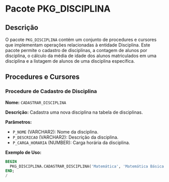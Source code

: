 # Pacote PKG_DISCIPLINA

## Descrição
O pacote `PKG_DISCIPLINA` contém um conjunto de procedures e cursores que implementam operações relacionadas à entidade Disciplina. Este pacote permite o cadastro de disciplinas, a contagem de alunos por disciplina, o cálculo da média de idade dos alunos matriculados em uma disciplina e a listagem de alunos de uma disciplina específica.

## Procedures e Cursores

### Procedure de Cadastro de Disciplina
**Nome:** `CADASTRAR_DISCIPLINA`

**Descrição:** 
Cadastra uma nova disciplina na tabela de disciplinas.

**Parâmetros:**
- `P_NOME` (VARCHAR2): Nome da disciplina.
- `P_DESCRICAO` (VARCHAR2): Descrição da disciplina.
- `P_CARGA_HORARIA` (NUMBER): Carga horária da disciplina.

**Exemplo de Uso:**
```sql
BEGIN
  PKG_DISCIPLINA.CADASTRAR_DISCIPLINA('Matemática', 'Matemática Básica', 60);
END;
/
